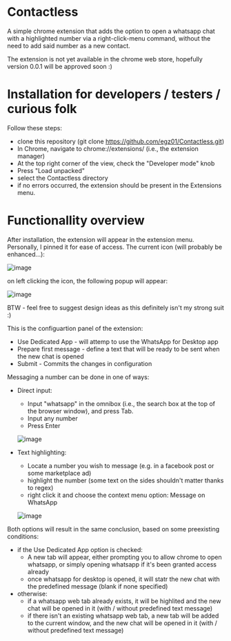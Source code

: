 # Contactless
A simple chrome extension that adds the option to open a whatsapp chat with a highlighted number via a right-click-menu command, without the need to add said number as a new contact.

The extension is not yet available in the chrome web store, hopefully version 0.0.1 will be approved soon :)

# Installation for developers / testers / curious folk

Follow these steps:
* clone this repository (git clone https://github.com/egz01/Contactless.git)
* In Chrome, navigate to chrome://extensions/ (i.e., the extension manager)
* At the top right corner of the view, check the "Developer mode" knob
* Press "Load unpacked"
* select the Contactless directory
* if no errors occurred, the extension should be present in the Extensions menu.

# Functionallity overview

After installation, the extension will appear in the extension menu. Personally, I pinned it for ease of access.
The current icon (will probably be enhanced...):

![image](https://user-images.githubusercontent.com/12452166/164193895-07507f2b-32c1-4dc0-b7f6-c7ca9bc8e6b1.png)

on left clicking the icon, the following popup will appear:

![image](https://user-images.githubusercontent.com/12452166/164194284-bb29520d-53ab-42eb-a1a2-c74f04c6b80d.png)

BTW - feel free to suggest design ideas as this definitely isn't my strong suit :)

This is the configuartion panel of the extension:
* Use Dedicated App - will attemp to use the WhatsApp for Desktop app
* Prepare first message - define a text that will be ready to be sent when the new chat is opened
* Submit - Commits the changes in configuration

Messaging a number can be done in one of ways:
* Direct input:
  * Input "whatsapp" in the omnibox (i.e., the search box at the top of the browser window), and press Tab.
  * Input any number
  * Press Enter
  
  ![image](https://user-images.githubusercontent.com/12452166/164198819-e4700351-9843-49b0-9a69-1dfad94823ea.png)
  
* Text highlighting:
  * Locate a number you wish to message (e.g. in a facebook post or some marketplace ad)
  * highlight the number (some text on the sides shouldn't matter thanks to regex)
  * right click it and choose the context menu option: Message on WhatsApp

  ![image](https://user-images.githubusercontent.com/12452166/164202371-3e9921bf-0d4c-4a99-bdfb-dd994ea4b0c4.png)

Both options will result in the same conclusion, based on some preexisting conditions:
* if the Use Dedicated App option is checked:
  * A new tab will appear, either prompting you to allow chrome to open whatsapp, or simply opening whatsapp if it's been granted access already
  * once whatsapp for desktop is opened, it will statr the new chat with the predefined message (blank if none specified)
* otherwise:
  * if a whatsapp web tab already exists, it will be highlited and the new chat will be opened in it (with / without predefined text message)
  * if there isn't an existing whatsapp web tab, a new tab will be added to the current window, and the new chat will be opened in it (with / without predefined text message)
